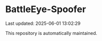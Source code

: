 # BattleEye-Spoofer

Last updated: 2025-06-01 13:02:29

This repository is automatically maintained.
